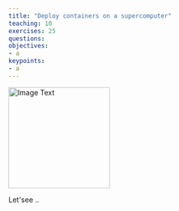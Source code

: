 ```yaml
---
title: "Deploy containers on a supercomputer"
teaching: 10
exercises: 25
questions:
objectives:
- a
keypoints:
- a
---
```





<a href="{{ page.root }}/videos/vid.mp4" title="Video Title"><img src="{{ page.root }}/fig/vid.jpg" alt="Image Text" width="200"></a>

Let'see ..